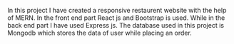 In this project I have created a responsive restaurent website with the help of MERN.
In the front end part React js and Bootstrap is used.
While in the back end part I have used Express js.
The database used in this project is Mongodb which stores the data of user while placing an order.
